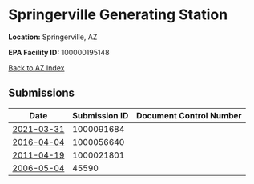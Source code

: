# Springerville Generating Station

**Location:** Springerville, AZ

**EPA Facility ID:** 100000195148

[Back to AZ Index](../../index.md)

## Submissions

| Date | Submission ID | Document Control Number |
|------|--------------|-------------------------|
| [2021-03-31](submissions/1000091684.md) | 1000091684 |  |
| [2016-04-04](submissions/1000056640.md) | 1000056640 |  |
| [2011-04-19](submissions/1000021801.md) | 1000021801 |  |
| [2006-05-04](submissions/45590.md) | 45590 |  |
